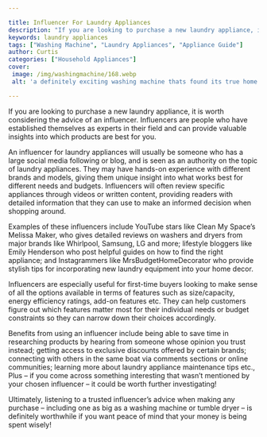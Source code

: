 ```yaml
---

title: Influencer For Laundry Appliances
description: "If you are looking to purchase a new laundry appliance, it is worth considering the advice of an influencer. Influencers are peopl...learn more about it now"
keywords: laundry appliances
tags: ["Washing Machine", "Laundry Appliances", "Appliance Guide"]
author: Curtis
categories: ["Household Appliances"]
cover: 
 image: /img/washingmachine/168.webp
 alt: 'a definitely exciting washing machine thats found its true home'

---
```


If you are looking to purchase a new laundry appliance, it is worth considering the advice of an influencer. Influencers are people who have established themselves as experts in their field and can provide valuable insights into which products are best for you.

An influencer for laundry appliances will usually be someone who has a large social media following or blog, and is seen as an authority on the topic of laundry appliances. They may have hands-on experience with different brands and models, giving them unique insight into what works best for different needs and budgets. Influencers will often review specific appliances through videos or written content, providing readers with detailed information that they can use to make an informed decision when shopping around.

Examples of these influencers include YouTube stars like Clean My Space’s Melissa Maker, who gives detailed reviews on washers and dryers from major brands like Whirlpool, Samsung, LG and more; lifestyle bloggers like Emily Henderson who post helpful guides on how to find the right appliance; and Instagrammers like MrsBudgetHomeDecorator who provide stylish tips for incorporating new laundry equipment into your home decor. 

Influencers are especially useful for first-time buyers looking to make sense of all the options available in terms of features such as size/capacity, energy efficiency ratings, add-on features etc. They can help customers figure out which features matter most for their individual needs or budget constraints so they can narrow down their choices accordingly. 

Benefits from using an influencer include being able to save time in researching products by hearing from someone whose opinion you trust instead; getting access to exclusive discounts offered by certain brands; connecting with others in the same boat via comments sections or online communities; learning more about laundry appliance maintenance tips etc., Plus – if you come across something interesting that wasn’t mentioned by your chosen influencer – it could be worth further investigating! 

Ultimately, listening to a trusted influencer’s advice when making any purchase – including one as big as a washing machine or tumble dryer – is definitely worthwhile if you want peace of mind that your money is being spent wisely!
